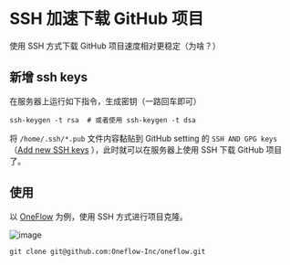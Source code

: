 #  SSH 加速下载 GitHub 项目

使用 SSH 方式下载 GitHub 项目速度相对更稳定（为啥？）



## 新增 ssh keys

在服务器上运行如下指令，生成密钥（一路回车即可）

```shell
ssh-keygen -t rsa  # 或者使用 ssh-keygen -t dsa
```

将 `/home/.ssh/*.pub` 文件内容黏贴到 GitHub setting 的 `SSH AND GPG keys` （[Add new SSH keys](https://github.com/settings/ssh/new) ），此时就可以在服务器上使用 SSH 下载 GitHub 项目了。



## 使用

以 [OneFlow](https://github.com/Oneflow-Inc/oneflow) 为例，使用 SSH 方式进行项目克隆。

![image](https://user-images.githubusercontent.com/62104945/162671080-a16aac76-cde7-43ca-bc61-98abd60c4275.png)

```shell
git clone git@github.com:Oneflow-Inc/oneflow.git
```

